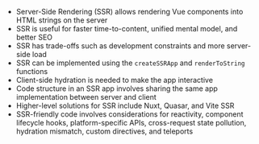 - Server-Side Rendering (SSR) allows rendering Vue components into HTML strings on the server
- SSR is useful for faster time-to-content, unified mental model, and better SEO
- SSR has trade-offs such as development constraints and more server-side load
- SSR can be implemented using the `createSSRApp` and `renderToString` functions
- Client-side hydration is needed to make the app interactive
- Code structure in an SSR app involves sharing the same app implementation between server and client
- Higher-level solutions for SSR include Nuxt, Quasar, and Vite SSR
- SSR-friendly code involves considerations for reactivity, component lifecycle hooks, platform-specific APIs, cross-request state pollution, hydration mismatch, custom directives, and teleports